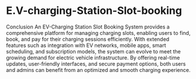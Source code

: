 # E.V-charging-Station-Slot-booking
Conclusion
An EV-Charging Station Slot Booking System provides a comprehensive platform for managing charging slots, enabling users to find, book, and pay for their charging sessions efficiently. With extended features such as integration with EV networks, mobile apps, smart scheduling, and subscription models, the system can evolve to meet the growing demand for electric vehicle infrastructure. By offering real-time updates, user-friendly interfaces, and secure payment options, both users and admins can benefit from an optimized and smooth charging experience.
